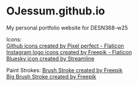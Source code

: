 # OJessum.github.io
My personal portfolio website for DESN368-w25


Icons:<br>
<a href="https://www.flaticon.com/free-icons/github" title="github icons">Github icons created by Pixel perfect - Flaticon</a><br>
<a href="https://www.flaticon.com/free-icons/instagram-logo" title="instagram logo icons">Instagram logo icons created by Freepik - Flaticon</a><br>
<a href="https://www.streamlinehq.com/icons/download/bluesky--31088">Bluesky icon created by Streamline</a><br>

Paint Strokes:
<a href="https://www.freepik.com/free-psd/brush-stroke-illustration-isolated_397058201.htm#fromView=search&page=1&position=3&uuid=d9a45648-381c-4be0-acea-4035606bd20f&query=paint+stroke">Brush Stroke created by Freepik</a><br>
<a href="https://www.freepik.com/free-psd/black-brush-stroke_360852594.htm#fromView=search&page=1&position=30&uuid=d9a45648-381c-4be0-acea-4035606bd20f&query=paint+stroke">Big Brush Stroke created by Freepik</a><br>